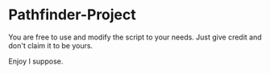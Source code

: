 # Pathfinder-Project

You are free to use and modify the script to your needs. Just give credit and don't claim it to be yours.

Enjoy I suppose.

